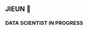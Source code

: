 ## JIEUN 👋
### DATA SCIENTIST IN PROGRESS


<!--
**jieunlee-hi/jieunlee-hi** is a ✨ _special_ ✨ repository because its `README.md` (this file) appears on your GitHub profile.

Here are some ideas to get you started:
I am currently learning  bigdata, python, sql, R, and so on.
- 🔭 I’m currently working on ...
- 🌱 I’m currently learning ...
- 👯 I’m looking to collaborate on ...
- 🤔 I’m looking for help with ...
- 💬 Ask me about ...
- 📫 How to reach me: ...
- 😄 Pronouns: ...
- ⚡ Fun fact: ...
-->
